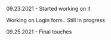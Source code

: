 09.23.2021 - Started working on it

Working on Login form..
Still in progress

09.25.2021 - Final touches

